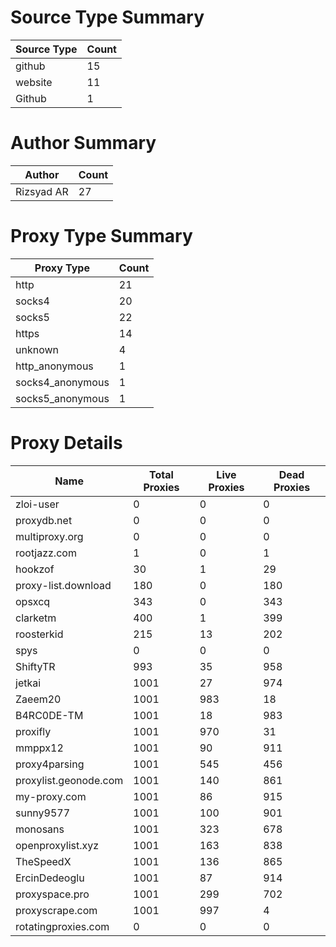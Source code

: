 # Source Type Summary

| Source Type | Count |
|-------------|-------|
| github | 15 |
| website | 11 |
| Github | 1 |


# Author Summary

| Author | Count |
|--------|-------|
| Rizsyad AR | 27 |


# Proxy Type Summary

| Proxy Type | Count |
|------------|-------|
| http | 21 |
| socks4 | 20 |
| socks5 | 22 |
| https | 14 |
| unknown | 4 |
| http_anonymous | 1 |
| socks4_anonymous | 1 |
| socks5_anonymous | 1 |


# Proxy Details

| Name | Total Proxies | Live Proxies | Dead Proxies |
|------|---------------|--------------|---------------|
| zloi-user | 0 | 0 | 0 |
| proxydb.net | 0 | 0 | 0 |
| multiproxy.org | 0 | 0 | 0 |
| rootjazz.com | 1 | 0 | 1 |
| hookzof | 30 | 1 | 29 |
| proxy-list.download | 180 | 0 | 180 |
| opsxcq | 343 | 0 | 343 |
| clarketm | 400 | 1 | 399 |
| roosterkid | 215 | 13 | 202 |
| spys | 0 | 0 | 0 |
| ShiftyTR | 993 | 35 | 958 |
| jetkai | 1001 | 27 | 974 |
| Zaeem20 | 1001 | 983 | 18 |
| B4RC0DE-TM | 1001 | 18 | 983 |
| proxifly | 1001 | 970 | 31 |
| mmppx12 | 1001 | 90 | 911 |
| proxy4parsing | 1001 | 545 | 456 |
| proxylist.geonode.com | 1001 | 140 | 861 |
| my-proxy.com | 1001 | 86 | 915 |
| sunny9577 | 1001 | 100 | 901 |
| monosans | 1001 | 323 | 678 |
| openproxylist.xyz | 1001 | 163 | 838 |
| TheSpeedX | 1001 | 136 | 865 |
| ErcinDedeoglu | 1001 | 87 | 914 |
| proxyspace.pro | 1001 | 299 | 702 |
| proxyscrape.com | 1001 | 997 | 4 |
| rotatingproxies.com | 0 | 0 | 0 |
